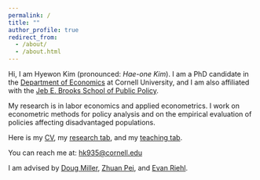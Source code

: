 ```yaml
---
permalink: /
title: ""
author_profile: true
redirect_from: 
  - /about/
  - /about.html
---
```


Hi, I am Hyewon Kim (pronounced: _Hae-one Kim_). I am a PhD candidate in the [Department of Economics](https://economics.cornell.edu/hyewon-kim) at Cornell University, and I am also affiliated with the [Jeb E. Brooks School of Public Policy](https://www.publicpolicy.cornell.edu/people/hyewon-kim/). 

My research is in labor economics and applied econometrics. I work on econometric methods for policy analysis and on the empirical evaluation of policies affecting disadvantaged populations.

Here is my [CV](files/CV_Hyewon_Kim.pdf), my [research tab](/research), and my [teaching tab](/teaching).

You can reach me at: [hk935@cornell.edu](mailto:hk935@cornell.edu)

I am advised by [Doug Miller](https://economics.cornell.edu/douglas-miller), [Zhuan Pei](https://peizhuan.github.io/), and [Evan Riehl](https://evanriehl.github.io/). 